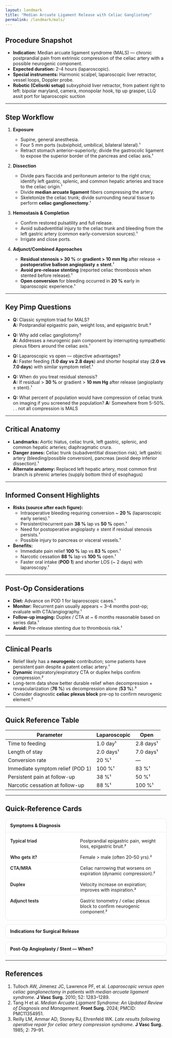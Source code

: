 ```yaml
---
layout: landmark
title: "Median Arcuate Ligament Release with Celiac Gangliotomy"
permalink: /landmark/mals/
---
```


## Procedure Snapshot
- **Indication:** Median arcuate ligament syndrome (MALS) — chronic postprandial pain from extrinsic compression of the celiac artery with a possible neurogenic component.  
- **Expected duration:** 2–4 hours (laparoscopic).  
- **Special instruments:** Harmonic scalpel, laparoscopic liver retractor, vessel loops, Doppler probe.
- **Robotic (Celisnki setup)** subxyphoid liver retractor, from patient right to left: bipolar maryland, camera, monopolar hook, tip up grasper, LLQ assit port for laparoscopic suction

---

## Step Workflow
1. **Exposure**
   - Supine, general anesthesia.  
   - Four 5 mm ports (subxiphoid, umbilical, bilateral lateral).¹  
   - Retract stomach anterior–superiorly; divide the gastrocolic ligament to expose the superior border of the pancreas and celiac axis.¹

2. **Dissection**
   - Divide pars flaccida and peritoneum anterior to the right crus; identify left gastric, splenic, and common hepatic arteries and trace to the celiac origin.¹  
   - Divide **median arcuate ligament** fibers compressing the artery.  
   - Skeletonize the celiac trunk; divide surrounding neural tissue to perform **celiac ganglionectomy**.¹

3. **Hemostasis & Completion**
   - Confirm restored pulsatility and full release.  
   - Avoid subadventitial injury to the celiac trunk and bleeding from the left gastric artery (common early-conversion sources).¹  
   - Irrigate and close ports.

4. **Adjunct/Combined Approaches**
   - **Residual stenosis > 30 %** or **gradient > 10 mm Hg** after release → **postoperative balloon angioplasty ± stent**.¹  
   - **Avoid pre-release stenting** (reported celiac thrombosis when stented before release).¹  
   - **Open conversion** for bleeding occurred in **20 %** early in laparoscopic experience.¹

---

## Key Pimp Questions
- **Q:** Classic symptom triad for MALS?  
  **A:** Postprandial epigastric pain, weight loss, and epigastric bruit.²  

- **Q:** Why add celiac gangliotomy?  
  **A:** Addresses a neurogenic pain component by interrupting sympathetic plexus fibers around the celiac axis.¹  

- **Q:** Laparoscopic vs open — objective advantages?  
  **A:** Faster feeding (**1.0 day vs 2.8 days**) and shorter hospital stay (**2.0 vs 7.0 days**) with similar symptom relief.¹  

- **Q:** When do you treat residual stenosis?  
  **A:** If residual > **30 %** or gradient > **10 mm Hg** after release (angioplasty ± stent).¹
  
- **Q:** What percent of population would have compression of celiac trunk on imaging if you screened the population?
  **A:** Somewhere from 5-50%. . . not all compression is MALS

---

## Critical Anatomy
- **Landmarks:** Aortic hiatus, celiac trunk, left gastric, splenic, and common hepatic arteries; diaphragmatic crura.  
- **Danger zones:** Celiac trunk (subadventitial dissection risk), left gastric artery (bleeding/possible conversion), pancreas (avoid deep inferior dissection).¹
- **Alternate anatomy:** Replaced left hepatic artery, most common first branch is phrenic arteries (supply bottom third of esophagus)
  
---

## Informed Consent Highlights
- **Risks (source after each figure):**
  - Intraoperative bleeding requiring conversion ~ **20 %** (laparoscopic early series).¹  
  - Persistent/recurrent pain **38 %** lap vs **50 %** open.¹  
  - Need for postoperative angioplasty ± stent if residual stenosis persists.¹  
  - Possible injury to pancreas or visceral vessels.¹  
- **Benefits:**
  - Immediate pain relief **100 %** lap vs **83 %** open.¹  
  - Narcotic cessation **88 %** lap vs **100 %** open.¹  
  - Faster oral intake (**POD 1**) and shorter LOS (~ 2 days) with laparoscopy.¹  

---

## Post-Op Considerations
- **Diet:** Advance on POD 1 for laparoscopic cases.¹  
- **Monitor:** Recurrent pain usually appears ~ 3–4 months post-op; evaluate with CTA/angiography.¹  
- **Follow-up imaging:** Duplex / CTA at ~ 6 months reasonable based on series data.¹  
- **Avoid:** Pre-release stenting due to thrombosis risk.¹  

---

## Clinical Pearls
- Relief likely has a **neurogenic** contribution; some patients have persistent pain despite a patent celiac artery.¹  
- **Dynamic** inspiratory/expiratory CTA or duplex helps confirm compression.²  
- Long-term data show better durable relief when decompression + revascularization (**76 %**) vs decompression alone (**53 %**).³  
- Consider diagnostic **celiac plexus block** pre-op to confirm neurogenic element.²  

---

## Quick Reference Table

<div class="w-full max-w-2xl mx-auto my-4 border border-gray-200 rounded-xl overflow-hidden shadow-sm">
  <table class="w-full text-sm text-left border-collapse">
    <thead class="bg-gray-50 text-gray-800 font-semibold">
      <tr>
        <th class="px-4 py-2 w-1/2">Parameter</th>
        <th class="px-4 py-2 w-1/4 text-center">Laparoscopic</th>
        <th class="px-4 py-2 w-1/4 text-center">Open</th>
      </tr>
    </thead>
    <tbody class="text-gray-700">
      <tr class="border-t">
        <td class="px-4 py-2">Time to feeding</td>
        <td class="px-4 py-2 text-center">1.0 day¹</td>
        <td class="px-4 py-2 text-center">2.8 days¹</td>
      </tr>
      <tr class="border-t bg-gray-50">
        <td class="px-4 py-2">Length of stay</td>
        <td class="px-4 py-2 text-center">2.0 days¹</td>
        <td class="px-4 py-2 text-center">7.0 days¹</td>
      </tr>
      <tr class="border-t">
        <td class="px-4 py-2">Conversion rate</td>
        <td class="px-4 py-2 text-center">20 %¹</td>
        <td class="px-4 py-2 text-center">—</td>
      </tr>
      <tr class="border-t bg-gray-50">
        <td class="px-4 py-2">Immediate symptom relief (POD 1)</td>
        <td class="px-4 py-2 text-center">100 %¹</td>
        <td class="px-4 py-2 text-center">83 %¹</td>
      </tr>
      <tr class="border-t">
        <td class="px-4 py-2">Persistent pain at follow-up</td>
        <td class="px-4 py-2 text-center">38 %¹</td>
        <td class="px-4 py-2 text-center">50 %¹</td>
      </tr>
      <tr class="border-t bg-gray-50">
        <td class="px-4 py-2">Narcotic cessation at follow-up</td>
        <td class="px-4 py-2 text-center">88 %¹</td>
        <td class="px-4 py-2 text-center">100 %¹</td>
      </tr>
    </tbody>
  </table>
</div>


---

## Quick-Reference Cards

<style>
.quick-cards .qr-card{border:1px solid var(--border-color,#e5e7eb);border-radius:10px;margin:12px 0;background:#fff;overflow:hidden;}
.quick-cards .qr-card summary{cursor:pointer;list-style:none;padding:12px 14px;font-weight:700;}
.quick-cards .qr-card[open] summary{border-bottom:1px solid var(--border-color,#e5e7eb);}
.quick-cards .qr-body{padding:10px 14px;}
.quick-cards .kv{margin:0;padding:0;}
.quick-cards .kv li{display:flex;gap:10px;padding:8px 0;border-bottom:1px solid #f1f5f9;}
.quick-cards .kv li:last-child{border-bottom:0;}
.quick-cards .key{flex:0 0 44%;font-weight:600;}
.quick-cards .val{flex:1 1 auto;}
@media (min-width:640px){
  .quick-cards .kv.two-col{display:grid;grid-template-columns:1fr 1fr;gap:6px 18px;}
  .quick-cards .kv.two-col li{border-bottom:0;padding:4px 0;}
}
</style>

<div class="quick-cards">

  <details class="qr-card" open>
    <summary>Symptoms & Diagnosis</summary>
    <div class="qr-body">
      <ul class="kv">
        <li><div class="key">Typical triad</div><div class="val">Postprandial epigastric pain, weight loss, epigastric bruit.²</div></li>
        <li><div class="key">Who gets it?</div><div class="val">Female > male (often 20–50 yrs).²</div></li>
        <li><div class="key">CTA/MRA</div><div class="val">Celiac narrowing that worsens on expiration (dynamic compression).²</div></li>
        <li><div class="key">Duplex</div><div class="val">Velocity increase on expiration; improves with inspiration.²</div></li>
        <li><div class="key">Adjunct tests</div><div class="val">Gastric tonometry / celiac plexus block to confirm neurogenic component.²</div></li>
      </ul>
    </div>
  </details>

  <details class="qr-card">
    <summary>Indications for Surgical Release</summary>
    <div class="qr-body">
      <ul class="kv">
        <li><div class="key">Symptomatic MALS</div><div class="val">Typical postprandial pain ± weight loss with imaging-confirmed compression.²</div></li>
        <li><div class="key">Hemodynamic criteria</div><div class="val">Pressure gradient > 10 mm Hg if measured.¹</div></li>
        <li><div class="key">Exclusion workup</div><div class="val">Negative GI evaluation prior to referral.¹</div></li>
        <li><div class="key">Response to block</div><div class="val">Pain relief after celiac plexus block predicts benefit.²</div></li>
      </ul>
    </div>
  </details>

  <details class="qr-card">
    <summary>Post-Op Angioplasty / Stent — When?</summary>
    <div class="qr-body">
      <ul class="kv">
        <li><div class="key">Residual stenosis</div><div class="val">> 30 % after release → balloon angioplasty.¹</div></li>
        <li><div class="key">Pressure gradient</div><div class="val">> 10 mm Hg → angioplasty ± stent.¹</div></li>
        <li><div class="key">Recurrent symptoms</div><div class="val">Persistent pain + imaging stenosis → consider stent.¹</div></li>
        <li><div class="key">Important caveat</div><div class="val">Avoid pre-release stenting (thrombosis risk reported).¹</div></li>
      </ul>
    </div>
  </details>

</div>

---

## References
1. Tulloch AW, Jimenez JC, Lawrence PF, et al. *Laparoscopic versus open celiac ganglionectomy in patients with median arcuate ligament syndrome.* **J Vasc Surg.** 2010; 52: 1283–1289.  
2. Tang H et al. *Median Arcuate Ligament Syndrome: An Updated Review of Diagnosis and Management.* **Front Surg.** 2024; PMCID: PMC11354951.  
3. Reilly LM, Ammar AD, Stoney RJ, Ehrenfeld WK. *Late results following operative repair for celiac artery compression syndrome.* **J Vasc Surg.** 1985; 2: 79–91.
